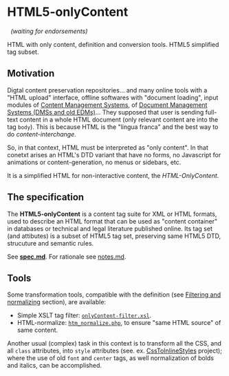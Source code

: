 HTML5-onlyContent
=================

&nbsp; *(waiting for endorsements)*

HTML with only content, definition and conversion tools. HTML5 simplified tag subset. 

## Motivation ##

Digtal content preservation repositories... and many online tools with a "HTML upload" interface, offline softwares with "document loading", input modules of [Content Management Systems](https://en.wikipedia.org/wiki/Content_management_system),
of [Document Management Systems (DMSs and old EDMs)](https://en.wikipedia.org/wiki/Document_management_system)... They supposed that user is sending full-text content in a whole HTML document (only relevant content are into the tag `body`). This is  because HTML is the "lingua franca" and the best way to do *content-interchange*. 

So, in that context, HTML must be interpreted as "only content". In that conetxt arises an HTML's DTD variant that have no forms, no Javascript for animations or content-generation, no menus or sidebars,  etc.

It is a simplified HTML for non-interactive content, the *HTML-OnlyContent*.

## The specification  ##

The **HTML5-onlyContent** is a content tag suite for XML or HTML formats, used to describe an HTML format that can be used as "content container" in databases or technical and legal literature published online. Its tag set (and attibutes) is a subset of HTML5 tag set, preserving same HTML5 DTD, strucuture and semantic rules.

See **[spec.md](spec.md)**.  For rationale see [notes.md](notes.md).

## Tools ##

Some transformation tools, compatible with the definition (see [Filtering and normalizing](spec.md#filtering-and-normalizing) section), are available:
* Simple XSLT tag filter: [`onlyContent-filter.xsl`](src/onlyContent-filter.xsl).
* HTML-normalize: [`htm_normalize.php`](src/htm_normalize.php), to ensure "same HTML source" of same content.

Another usual (complex) task in this context is to transform all the CSS, and all `class` attributes, into `style` attributes (see. ex. [CssToInlineStyles](https://github.com/tijsverkoyen/CssToInlineStyles) project); where the use of old `font` and `center`  tags, as well normalization of bolds and italics, can be accomplished.

